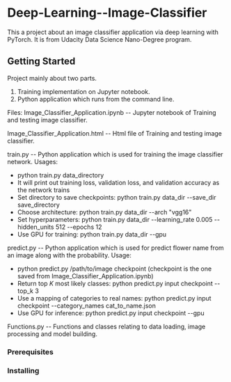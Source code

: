# Deep-Learning--Image-Classifier
This a project about an image classifier application via deep learning with PyTorch. It is from Udacity Data Science Nano-Degree program.

## Getting Started
Project mainly about two parts.
1) Training implementation on Jupyter notebook.
2) Python application which runs from the command line.

Files:
Image_Classifier_Application.ipynb -- Jupyter notebook of Training and testing image classifier.

Image_Classifier_Application.html  -- Html file of Training and testing image classifier.

train.py -- Python application which is used for training the image classifier network.
Usages:
* python train.py data_directory
* It will print out training loss, validation loss, and validation accuracy as the network trains
* Set directory to save checkpoints: python train.py data_dir --save_dir save_directory
* Choose architecture: python train.py data_dir --arch "vgg16"
* Set hyperparameters: python train.py data_dir --learning_rate 0.005 --hidden_units 512 --epochs 12
* Use GPU for training: python train.py data_dir --gpu

predict.py -- Python application which is used for predict flower name from an image along with the probability.
Usage:
* python predict.py /path/to/image checkpoint (checkpoint is the one saved from Image_Classifier_Application.ipynb)
* Return top $K$ most likely classes: python predict.py input checkpoint --top_k 3
* Use a mapping of categories to real names: python predict.py input checkpoint --category_names cat_to_name.json
* Use GPU for inference: python predict.py input checkpoint --gpu

Functions.py -- Functions and classes relating to data loading, image processing and model building.

### Prerequisites

### Installing
